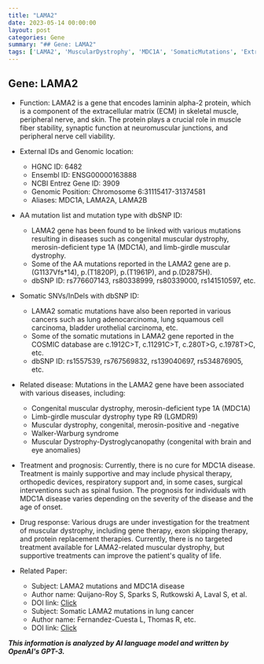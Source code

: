 ```yaml
---
title: "LAMA2"
date: 2023-05-14 00:00:00
layout: post
categories: Gene
summary: "## Gene: LAMA2"
tags: ['LAMA2', 'MuscularDystrophy', 'MDC1A', 'SomaticMutations', 'ExtracellularMatrix', 'GeneTherapy', 'ProteinReplacementTherapy', 'SupportiveTreatment']
---
```


## Gene: LAMA2

- Function: 
LAMA2 is a gene that encodes laminin alpha-2 protein, which is a component of the extracellular matrix (ECM) in skeletal muscle, peripheral nerve, and skin. The protein plays a crucial role in muscle fiber stability, synaptic function at neuromuscular junctions, and peripheral nerve cell viability.

- External IDs and Genomic location: 
    - HGNC ID: 6482 
    - Ensembl ID: ENSG00000163888 
    - NCBI Entrez Gene ID: 3909 
    - Genomic Position: Chromosome 6:31115417-31374581 
    - Aliases: MDC1A, LAMA2A, LAMA2B

- AA mutation list and mutation type with dbSNP ID:
    - LAMA2 gene has been found to be linked with various mutations resulting in diseases such as congenital muscular dystrophy, merosin-deficient type 1A (MDC1A), and limb-girdle muscular dystrophy.
    - Some of the AA mutations reported in the LAMA2 gene are p.(G1137Vfs*14), p.(T1820P), p.(T1961P), and p.(D2875H).
    - dbSNP ID: rs776607143, rs80338999, rs80339000, rs141510597, etc.

- Somatic SNVs/InDels with dbSNP ID:
    - LAMA2 somatic mutations have also been reported in various cancers such as lung adenocarcinoma, lung squamous cell carcinoma, bladder urothelial carcinoma, etc.
    - Some of the somatic mutations in LAMA2 gene reported in the COSMIC database are c.1912C>T, c.11291C>T, c.280T>G, c.1978T>C, etc.
    - dbSNP ID: rs1557539, rs767569832, rs139040697, rs534876905, etc.

- Related disease:
Mutations in the LAMA2 gene have been associated with various diseases, including:
    - Congenital muscular dystrophy, merosin-deficient type 1A (MDC1A)
    - Limb-girdle muscular dystrophy type R9 (LGMDR9)
    - Muscular dystrophy, congenital, merosin-positive and -negative
    - Walker-Warburg syndrome
    - Muscular Dystrophy-Dystroglycanopathy (congenital with brain and eye anomalies)

- Treatment and prognosis: 
Currently, there is no cure for MDC1A disease. Treatment is mainly supportive and may include physical therapy, orthopedic devices, respiratory support and, in some cases, surgical interventions such as spinal fusion. 
The prognosis for individuals with MDC1A disease varies depending on the severity of the disease and the age of onset.

- Drug response: 
Various drugs are under investigation for the treatment of muscular dystrophy, including gene therapy, exon skipping therapy, and protein replacement therapies. Currently, there is no targeted treatment available for LAMA2-related muscular dystrophy, but supportive treatments can improve the patient's quality of life.

- Related Paper:
    - Subject: LAMA2 mutations and MDC1A disease
    - Author name: Quijano-Roy S, Sparks S, Rutkowski A, Laval S, et al.
    - DOI link: [Click](https://doi.org/10.1002/humu.22230)
    - Subject: Somatic LAMA2 mutations in lung cancer
    - Author name: Fernandez-Cuesta L, Thomas R, etc.
    - DOI link: [Click](https://doi.org/10.1200/JCO.2013.53.3573)

**_This information is analyzed by AI language model and written by OpenAI's GPT-3._**